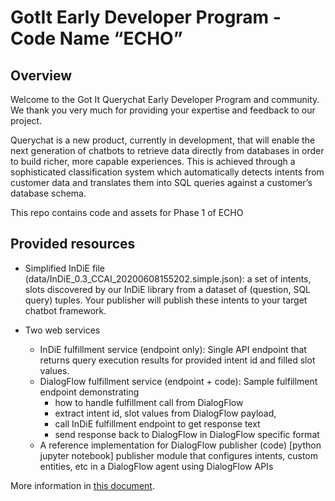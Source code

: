 # GotIt Early Developer Program - Code Name “ECHO”

## Overview
Welcome to the Got It Querychat Early Developer Program and community. We thank you very much for providing your expertise and feedback to our project.

Querychat is a new product, currently in development, that will enable the next generation of chatbots to retrieve data directly from databases in order to build richer, more capable experiences. This is achieved through a sophisticated classification system which automatically detects intents from customer data and translates them into SQL queries against a customer’s database schema.

This repo contains code and assets for Phase 1 of ECHO

## Provided resources

- Simplified InDiE file (data/InDiE_0.3_CCAI_20200608155202.simple.json): a set of intents, slots discovered by our InDiE library from a dataset of (question, SQL query) tuples. Your publisher will publish these intents to your target chatbot framework.

- Two web services
  - InDiE fulfillment service (endpoint only): Single API endpoint that returns query execution results for provided intent id and filled slot values.
  - DialogFlow fulfillment service (endpoint + code): Sample fulfillment endpoint demonstrating 
    - how to handle fulfillment call from DialogFlow
    - extract intent id, slot values from DialogFlow payload, 
    - call InDiE fulfillment endpoint to get response text
    - send response back to DialogFlow in DialogFlow specific format
  - A reference implementation for DialogFlow publisher (code)
[python jupyter notebook] publisher module that configures intents, custom entities, etc in a DialogFlow agent using DialogFlow APIs

More information in [this document](https://docs.google.com/document/d/1ET5_dLdHV3XcRqm536eUhUCZi5D6i1kb_ExeV83EbBc/edit#heading=h.q8utft8j2ho4).
